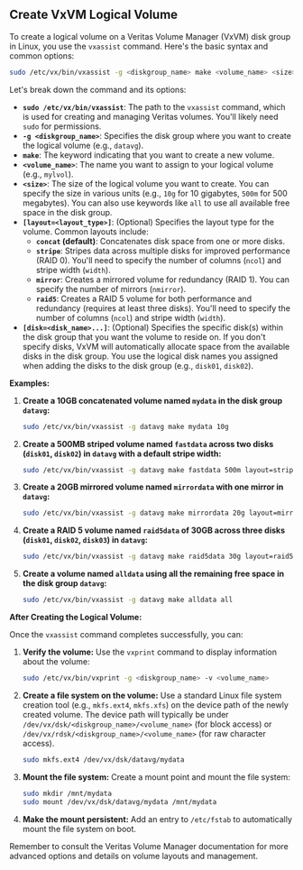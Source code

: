 ## Create VxVM Logical Volume
To create a logical volume on a Veritas Volume Manager (VxVM) disk group in Linux, you use the `vxassist` command. Here's the basic syntax and common options:

```bash
sudo /etc/vx/bin/vxassist -g <diskgroup_name> make <volume_name> <size> [layout=<layout_type>] [disk=<disk_name>...]
```

Let's break down the command and its options:

* **`sudo /etc/vx/bin/vxassist`**: The path to the `vxassist` command, which is used for creating and managing Veritas volumes. You'll likely need `sudo` for permissions.
* **`-g <diskgroup_name>`**: Specifies the disk group where you want to create the logical volume (e.g., `datavg`).
* **`make`**: The keyword indicating that you want to create a new volume.
* **`<volume_name>`**: The name you want to assign to your logical volume (e.g., `mylvol`).
* **`<size>`**: The size of the logical volume you want to create. You can specify the size in various units (e.g., `10g` for 10 gigabytes, `500m` for 500 megabytes). You can also use keywords like `all` to use all available free space in the disk group.
* **`[layout=<layout_type>]`**: (Optional) Specifies the layout type for the volume. Common layouts include:
    * **`concat` (default)**: Concatenates disk space from one or more disks.
    * **`stripe`**: Stripes data across multiple disks for improved performance (RAID 0). You'll need to specify the number of columns (`ncol`) and stripe width (`width`).
    * **`mirror`**: Creates a mirrored volume for redundancy (RAID 1). You can specify the number of mirrors (`nmirror`).
    * **`raid5`**: Creates a RAID 5 volume for both performance and redundancy (requires at least three disks). You'll need to specify the number of columns (`ncol`) and stripe width (`width`).
* **`[disk=<disk_name>...]`**: (Optional) Specifies the specific disk(s) within the disk group that you want the volume to reside on. If you don't specify disks, VxVM will automatically allocate space from the available disks in the disk group. You use the logical disk names you assigned when adding the disks to the disk group (e.g., `disk01`, `disk02`).

**Examples:**

1.  **Create a 10GB concatenated volume named `mydata` in the disk group `datavg`:**

    ```bash
    sudo /etc/vx/bin/vxassist -g datavg make mydata 10g
    ```

2.  **Create a 500MB striped volume named `fastdata` across two disks (`disk01`, `disk02`) in `datavg` with a default stripe width:**

    ```bash
    sudo /etc/vx/bin/vxassist -g datavg make fastdata 500m layout=stripe disk=disk01 disk=disk02 ncol=2
    ```

3.  **Create a 20GB mirrored volume named `mirrordata` with one mirror in `datavg`:**

    ```bash
    sudo /etc/vx/bin/vxassist -g datavg make mirrordata 20g layout=mirror nmirror=1
    ```

4.  **Create a RAID 5 volume named `raid5data` of 30GB across three disks (`disk01`, `disk02`, `disk03`) in `datavg`:**

    ```bash
    sudo /etc/vx/bin/vxassist -g datavg make raid5data 30g layout=raid5 disk=disk01 disk=disk02 disk=disk03 ncol=3
    ```

5.  **Create a volume named `alldata` using all the remaining free space in the disk group `datavg`:**

    ```bash
    sudo /etc/vx/bin/vxassist -g datavg make alldata all
    ```

**After Creating the Logical Volume:**

Once the `vxassist` command completes successfully, you can:

1.  **Verify the volume:** Use the `vxprint` command to display information about the volume:

    ```bash
    sudo /etc/vx/bin/vxprint -g <diskgroup_name> -v <volume_name>
    ```

2.  **Create a file system on the volume:** Use a standard Linux file system creation tool (e.g., `mkfs.ext4`, `mkfs.xfs`) on the device path of the newly created volume. The device path will typically be under `/dev/vx/dsk/<diskgroup_name>/<volume_name>` (for block access) or `/dev/vx/rdsk/<diskgroup_name>/<volume_name>` (for raw character access).

    ```bash
    sudo mkfs.ext4 /dev/vx/dsk/datavg/mydata
    ```

3.  **Mount the file system:** Create a mount point and mount the file system:

    ```bash
    sudo mkdir /mnt/mydata
    sudo mount /dev/vx/dsk/datavg/mydata /mnt/mydata
    ```

4.  **Make the mount persistent:** Add an entry to `/etc/fstab` to automatically mount the file system on boot.

Remember to consult the Veritas Volume Manager documentation for more advanced options and details on volume layouts and management.